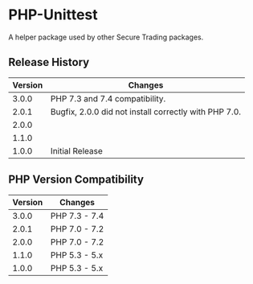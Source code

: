 # PHP-Unittest

A helper package used by other Secure Trading packages.

## Release History

| Version  | Changes                                                    |
| -------- |---------------                                             |
| 3.0.0    | PHP 7.3 and 7.4 compatibility.                             |
| 2.0.1    | Bugfix, 2.0.0 did not install correctly with PHP 7.0.      |
| 2.0.0    |                                                            |
| 1.1.0    |                                                            |
| 1.0.0    | Initial Release                                            |

## PHP Version Compatibility

| Version  | Changes                        |
| -------- |---------------                 |
| 3.0.0    | PHP 7.3 - 7.4                  |
| 2.0.1    | PHP 7.0 - 7.2                  |
| 2.0.0    | PHP 7.0 - 7.2                  |
| 1.1.0    | PHP 5.3 - 5.x                  |
| 1.0.0    | PHP 5.3 - 5.x                  |